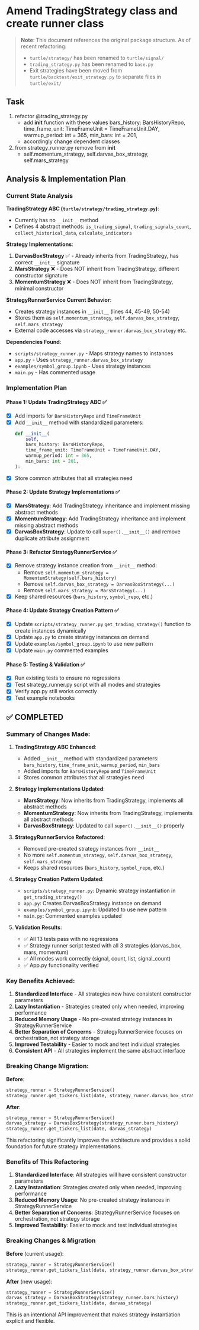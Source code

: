 # Amend TradingStrategy class and create runner class

> **Note**: This document references the original package structure. As of recent refactoring:
> - `turtle/strategy/` has been renamed to `turtle/signal/`
> - `trading_strategy.py` has been renamed to `base.py`
> - Exit strategies have been moved from `turtle/backtest/exit_strategy.py` to separate files in `turtle/exit/`

## Task
1. refactor @trading_strategy.py 
   - add __init__ function with these values
        bars_history: BarsHistoryRepo,
        time_frame_unit: TimeFrameUnit = TimeFrameUnit.DAY,
        warmup_period: int = 365,
        min_bars: int = 201,
   - accordingly change dependent classes     
2. from strategy_runner.py remove from __init__
   - self.momentum_strategy, self.darvas_box_strategy, self.mars_strategy 

## Analysis & Implementation Plan

### Current State Analysis

**TradingStrategy ABC (`turtle/strategy/trading_strategy.py`)**:
- Currently has no `__init__` method
- Defines 4 abstract methods: `is_trading_signal`, `trading_signals_count`, `collect_historical_data`, `calculate_indicators`

**Strategy Implementations**:
1. **DarvasBoxStrategy** ✅ - Already inherits from TradingStrategy, has correct `__init__` signature
2. **MarsStrategy** ❌ - Does NOT inherit from TradingStrategy, different constructor signature 
3. **MomentumStrategy** ❌ - Does NOT inherit from TradingStrategy, minimal constructor

**StrategyRunnerService Current Behavior**:
- Creates strategy instances in `__init__` (lines 44, 45-49, 50-54)
- Stores them as `self.momentum_strategy`, `self.darvas_box_strategy`, `self.mars_strategy`
- External code accesses via `strategy_runner.darvas_box_strategy` etc.

**Dependencies Found**:
- `scripts/strategy_runner.py` - Maps strategy names to instances 
- `app.py` - Uses `strategy_runner.darvas_box_strategy`
- `examples/symbol_group.ipynb` - Uses strategy instances
- `main.py` - Has commented usage

### Implementation Plan

#### Phase 1: Update TradingStrategy ABC ✅
- [x] Add imports for `BarsHistoryRepo` and `TimeFrameUnit`
- [x] Add `__init__` method with standardized parameters:
  ```python
  def __init__(
      self,
      bars_history: BarsHistoryRepo,
      time_frame_unit: TimeFrameUnit = TimeFrameUnit.DAY, 
      warmup_period: int = 365,
      min_bars: int = 201,
  ):
  ```
- [x] Store common attributes that all strategies need

#### Phase 2: Update Strategy Implementations ✅
- [x] **MarsStrategy**: Add TradingStrategy inheritance and implement missing abstract methods
- [x] **MomentumStrategy**: Add TradingStrategy inheritance and implement missing abstract methods  
- [x] **DarvasBoxStrategy**: Update to call `super().__init__()` and remove duplicate attribute assignment

#### Phase 3: Refactor StrategyRunnerService ✅
- [x] Remove strategy instance creation from `__init__` method:
  - Remove `self.momentum_strategy = MomentumStrategy(self.bars_history)`
  - Remove `self.darvas_box_strategy = DarvasBoxStrategy(...)`  
  - Remove `self.mars_strategy = MarsStrategy(...)`
- [x] Keep shared resources (`bars_history`, `symbol_repo`, etc.)

#### Phase 4: Update Strategy Creation Pattern ✅
- [x] Update `scripts/strategy_runner.py` `get_trading_strategy()` function to create instances dynamically
- [x] Update `app.py` to create strategy instances on demand
- [x] Update `examples/symbol_group.ipynb` to use new pattern
- [x] Update `main.py` commented examples

#### Phase 5: Testing & Validation ✅
- [x] Run existing tests to ensure no regressions
- [x] Test strategy_runner.py script with all modes and strategies
- [x] Verify app.py still works correctly
- [x] Test example notebooks

## ✅ COMPLETED

### Summary of Changes Made:

1. **TradingStrategy ABC Enhanced**:
   - Added `__init__` method with standardized parameters: `bars_history`, `time_frame_unit`, `warmup_period`, `min_bars`
   - Added imports for `BarsHistoryRepo` and `TimeFrameUnit`
   - Stores common attributes that all strategies need

2. **Strategy Implementations Updated**:
   - **MarsStrategy**: Now inherits from TradingStrategy, implements all abstract methods
   - **MomentumStrategy**: Now inherits from TradingStrategy, implements all abstract methods  
   - **DarvasBoxStrategy**: Updated to call `super().__init__()` properly

3. **StrategyRunnerService Refactored**:
   - Removed pre-created strategy instances from `__init__`
   - No more `self.momentum_strategy`, `self.darvas_box_strategy`, `self.mars_strategy`
   - Keeps shared resources (`bars_history`, `symbol_repo`, etc.)

4. **Strategy Creation Pattern Updated**:
   - `scripts/strategy_runner.py`: Dynamic strategy instantiation in `get_trading_strategy()`
   - `app.py`: Creates DarvasBoxStrategy instance on demand
   - `examples/symbol_group.ipynb`: Updated to use new pattern
   - `main.py`: Commented examples updated

5. **Validation Results**:
   - ✅ All 13 tests pass with no regressions
   - ✅ Strategy runner script tested with all 3 strategies (darvas_box, mars, momentum)
   - ✅ All modes work correctly (signal, count, list, signal_count)
   - ✅ App.py functionality verified

### Key Benefits Achieved:

1. **Standardized Interface** - All strategies now have consistent constructor parameters
2. **Lazy Instantiation** - Strategies created only when needed, improving performance
3. **Reduced Memory Usage** - No pre-created strategy instances in StrategyRunnerService
4. **Better Separation of Concerns** - StrategyRunnerService focuses on orchestration, not strategy storage
5. **Improved Testability** - Easier to mock and test individual strategies
6. **Consistent API** - All strategies implement the same abstract interface

### Breaking Change Migration:

**Before**:
```python
strategy_runner = StrategyRunnerService()
strategy_runner.get_tickers_list(date, strategy_runner.darvas_box_strategy)
```

**After**:
```python
strategy_runner = StrategyRunnerService()
darvas_strategy = DarvasBoxStrategy(strategy_runner.bars_history)
strategy_runner.get_tickers_list(date, darvas_strategy)
```

This refactoring significantly improves the architecture and provides a solid foundation for future strategy implementations.

### Benefits of This Refactoring

1. **Standardized Interface**: All strategies will have consistent constructor parameters
2. **Lazy Instantiation**: Strategies created only when needed, improving performance
3. **Reduced Memory Usage**: No pre-created strategy instances in StrategyRunnerService
4. **Better Separation of Concerns**: StrategyRunnerService focuses on orchestration, not strategy storage
5. **Improved Testability**: Easier to mock and test individual strategies

### Breaking Changes & Migration

**Before** (current usage):
```python
strategy_runner = StrategyRunnerService()
strategy_runner.get_tickers_list(date, strategy_runner.darvas_box_strategy)
```

**After** (new usage):
```python
strategy_runner = StrategyRunnerService()
darvas_strategy = DarvasBoxStrategy(strategy_runner.bars_history)
strategy_runner.get_tickers_list(date, darvas_strategy)
```

This is an intentional API improvement that makes strategy instantiation explicit and flexible.
